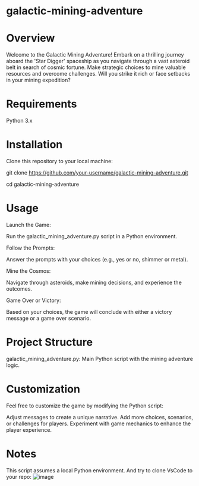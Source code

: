 # galactic-mining-adventure

# Overview
Welcome to the Galactic Mining Adventure! Embark on a thrilling journey aboard the 'Star Digger' spaceship as you navigate through a vast asteroid belt in search of cosmic fortune. Make strategic choices to mine valuable resources and overcome challenges. Will you strike it rich or face setbacks in your mining expedition?

# Requirements

Python 3.x

# Installation
 
Clone this repository to your local machine:

git clone https://github.com/your-username/galactic-mining-adventure.git

cd galactic-mining-adventure


# Usage
Launch the Game:

Run the galactic_mining_adventure.py script in a Python environment.

Follow the Prompts:

Answer the prompts with your choices (e.g., yes or no, shimmer or metal).

Mine the Cosmos:

Navigate through asteroids, make mining decisions, and experience the outcomes.

Game Over or Victory:

Based on your choices, the game will conclude with either a victory message or a game over scenario.

# Project Structure
galactic_mining_adventure.py: Main Python script with the mining adventure logic.

# Customization

Feel free to customize the game by modifying the Python script:

Adjust messages to create a unique narrative.
Add more choices, scenarios, or challenges for players.
Experiment with game mechanics to enhance the player experience.

# Notes
This script assumes a local Python environment. And try to clone VsCode to your repo:
![image](https://github.com/GuirassyFode/galactic-mining-adventure/assets/25976326/3fb24530-ef2e-4ad1-af07-5c6ecadff447)
